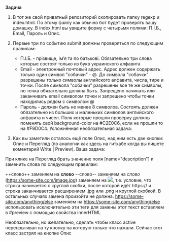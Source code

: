 **Задача**

1. В тот же свой приватный репозиторий скопировать папку regexp и index.html. По этому файлу как обычно бот будет проверять вашу домашку.
В index.html вы увидите форму с четырьмя полями: П.І.Б., Email, Пароль и Опис. 
2. Первые три по событию submit должны проверяться по следующим правилам:
    - П.І.Б. - прізвище, імʼя та по батькові. Обязательно три слова которые состоят только из букв украинского алфавита
    - Email - электронный почтовый адрес. Адрес должен содержать только один символ "собачки" - @. До символа "собачки" разрешены только символы английского алфавита, числа, тире и точки. После символа "собачки" разрешены все те же символы, но точка обязательно должна быть. Запрещено начинать или заканчивать email символом точки и запрещено чтобы точки находились рядом с символом @
    - Пароль - должен быть не менее 8 символов. Состоять должен обязательно из больших и маленьких символов английского алфавита и чисел.
Поля которые прошли проверку должны поменять свой background-color на #C2E0C6, если не прошли то на #F9D0C4.
Усложнённая необязательная задача:

3. Как вы заметили осталось ещё поле Опис, над ним есть две кнопки: Опис и Перегляд (по аналогии как здесь на гитхабе когда вы пишете коментарий Write | Preview). Ваша задача:

При клике на Перегляд брать значение поля [name="description"] и заменить слова по следующим правилам:

++слово++ заменяем на <strong>слово</strong>
--слово-- заменяем на <i>слово</i>
(https://some-site.com/image.jpg) заменяем на <img src="https://some-site.com/image.jpg"/>, т.е. условие, что строка начинается с круглой скобки, после которой идёт https:// и строка заканчивается расширением .jpg или .png и круглой скобкой. В остальных случаях замена произойти не должна.
https://some-site.com/anything/else заменяем на <a href="https://some-site.com/anything/else">https://some-site.com/anything/else</a>
использовать исключительно эти теги для замены
этот текст вставляем в #preview с помощью свойства innerHTML

Необязательно, но желательно, сделать чтобы класс active перепрыгивал на ту кнопку на которую только что нажали. Сейчас этот класс застрял на кнопке Опис
 
